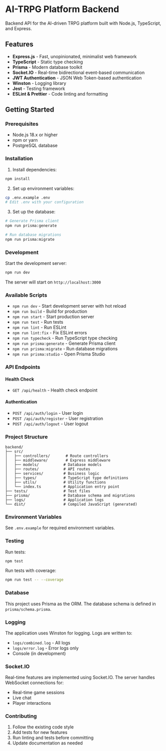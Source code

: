 # AI-TRPG Platform Backend

Backend API for the AI-driven TRPG platform built with Node.js, TypeScript, and Express.

## Features

- **Express.js** - Fast, unopinionated, minimalist web framework
- **TypeScript** - Static type checking
- **Prisma** - Modern database toolkit
- **Socket.IO** - Real-time bidirectional event-based communication
- **JWT Authentication** - JSON Web Token-based authentication
- **Winston** - Logging library
- **Jest** - Testing framework
- **ESLint & Prettier** - Code linting and formatting

## Getting Started

### Prerequisites

- Node.js 18.x or higher
- npm or yarn
- PostgreSQL database

### Installation

1. Install dependencies:
```bash
npm install
```

2. Set up environment variables:
```bash
cp .env.example .env
# Edit .env with your configuration
```

3. Set up the database:
```bash
# Generate Prisma client
npm run prisma:generate

# Run database migrations
npm run prisma:migrate
```

### Development

Start the development server:
```bash
npm run dev
```

The server will start on `http://localhost:3000`

### Available Scripts

- `npm run dev` - Start development server with hot reload
- `npm run build` - Build for production
- `npm run start` - Start production server
- `npm run test` - Run tests
- `npm run lint` - Run ESLint
- `npm run lint:fix` - Fix ESLint errors
- `npm run typecheck` - Run TypeScript type checking
- `npm run prisma:generate` - Generate Prisma client
- `npm run prisma:migrate` - Run database migrations
- `npm run prisma:studio` - Open Prisma Studio

### API Endpoints

#### Health Check
- `GET /api/health` - Health check endpoint

#### Authentication
- `POST /api/auth/login` - User login
- `POST /api/auth/register` - User registration
- `POST /api/auth/logout` - User logout

### Project Structure

```
backend/
├── src/
│   ├── controllers/       # Route controllers
│   ├── middleware/        # Express middleware
│   ├── models/           # Database models
│   ├── routes/           # API routes
│   ├── services/         # Business logic
│   ├── types/            # TypeScript type definitions
│   ├── utils/            # Utility functions
│   └── index.ts          # Application entry point
├── tests/                # Test files
├── prisma/               # Database schema and migrations
├── logs/                 # Application logs
└── dist/                 # Compiled JavaScript (generated)
```

### Environment Variables

See `.env.example` for required environment variables.

### Testing

Run tests:
```bash
npm test
```

Run tests with coverage:
```bash
npm run test -- --coverage
```

### Database

This project uses Prisma as the ORM. The database schema is defined in `prisma/schema.prisma`.

### Logging

The application uses Winston for logging. Logs are written to:
- `logs/combined.log` - All logs
- `logs/error.log` - Error logs only
- Console (in development)

### Socket.IO

Real-time features are implemented using Socket.IO. The server handles WebSocket connections for:
- Real-time game sessions
- Live chat
- Player interactions

### Contributing

1. Follow the existing code style
2. Add tests for new features
3. Run linting and tests before committing
4. Update documentation as needed